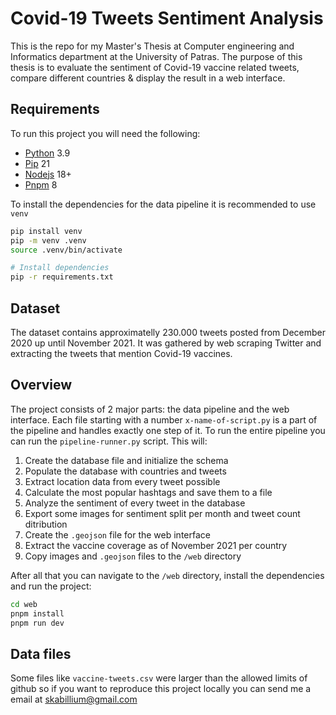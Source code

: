 # Covid-19 Tweets Sentiment Analysis

This is the repo for my Master's Thesis at Computer engineering and Informatics department at the 
University of Patras. The purpose of this thesis is to evaluate the sentiment of Covid-19 vaccine
related tweets, compare different countries & display the result in a web interface.

## Requirements
To run this project you will need the following:
- [Python](https://www.python.org/downloads/) 3.9
- [Pip](https://pypi.org/project/pip/) 21
- [Nodejs](https://nodejs.org/en) 18+
- [Pnpm](https://pnpm.io/installation#compatibility) 8

To install the dependencies for the data pipeline it is recommended to use `venv`
```sh
pip install venv
pip -m venv .venv
source .venv/bin/activate

# Install dependencies
pip -r requirements.txt
```

## Dataset
The dataset contains approximatelly 230.000 tweets posted from December 2020 up until November 2021.
It was gathered by web scraping Twitter and extracting the tweets that mention Covid-19 vaccines.


## Overview
The project consists of 2 major parts: the data pipeline and the web interface. Each file starting
with a number `x-name-of-script.py` is a part of the pipeline and handles exactly one step of it.
To run the entire pipeline you can run the `pipeline-runner.py` script. This will:
1. Create the database file and initialize the schema
2. Populate the database with countries and tweets
3. Extract location data from every tweet possible
4. Calculate the most popular hashtags and save them to a file
5. Analyze the sentiment of every tweet in the database
6. Export some images for sentiment split per month and tweet count ditribution
7. Create the `.geojson` file for the web interface
8. Extract the vaccine coverage as of November 2021 per country
9. Copy images and `.geojson` files to the `/web` directory

After all that you can navigate to the `/web` directory, install the dependencies and run the project:
```sh
cd web
pnpm install
pnpm run dev
```

## Data files
Some files like `vaccine-tweets.csv` were larger than the allowed limits of github so if you want to
reproduce this project locally you can send me a email at [skabillium@gmail.com](mailto:skabillium@gmail.com)